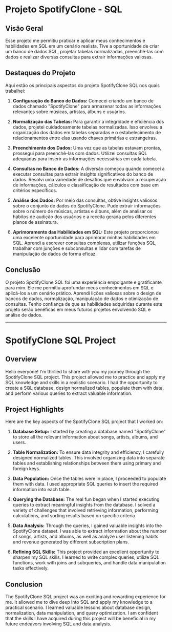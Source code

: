 # Projeto SpotifyClone - SQL

## Visão Geral

Esse projeto me permitiu praticar e aplicar meus conhecimentos e habilidades em SQL em um cenário realista. Tive a oportunidade de criar um banco de dados SQL, projetar tabelas normalizadas, preenchê-las com dados e realizar diversas consultas para extrair informações valiosas.

## Destaques do Projeto

Aqui estão os principais aspectos do projeto SpotifyClone SQL nos quais trabalhei:

1. **Configuração do Banco de Dados:** Comecei criando um banco de dados chamado "SpotifyClone" para armazenar todas as informações relevantes sobre músicas, artistas, álbuns e usuários.

2. **Normalização das Tabelas:** Para garantir a integridade e eficiência dos dados, projetei cuidadosamente tabelas normalizadas. Isso envolveu a organização dos dados em tabelas separadas e o estabelecimento de relacionamentos entre elas usando chaves primárias e estrangeiras.

3. **Preenchimento dos Dados:** Uma vez que as tabelas estavam prontas, prossegui para preenchê-las com dados. Utilizei consultas SQL adequadas para inserir as informações necessárias em cada tabela.

4. **Consultas no Banco de Dados:** A diversão começou quando comecei a executar consultas para extrair insights significativos do banco de dados. Resolvi uma variedade de desafios que envolviam a recuperação de informações, cálculos e classificação de resultados com base em critérios específicos.

5. **Análise dos Dados:** Por meio das consultas, obtive insights valiosos sobre o conjunto de dados do SpotifyClone. Pude extrair informações sobre o número de músicas, artistas e álbuns, além de analisar os hábitos de audição dos usuários e a receita gerada pelos diferentes planos de assinatura.

6. **Aprimoramento das Habilidades em SQL:** Este projeto proporcionou uma excelente oportunidade para aprimorar minhas habilidades em SQL. Aprendi a escrever consultas complexas, utilizar funções SQL, trabalhar com junções e subconsultas e lidar com tarefas de manipulação de dados de forma eficaz.

## Conclusão

O projeto SpotifyClone SQL foi uma experiência empolgante e gratificante para mim. Ele me permitiu aprofundar meus conhecimentos em SQL e aplicá-los a um cenário prático. Aprendi lições valiosas sobre o design de bancos de dados, normalização, manipulação de dados e otimização de consultas. Tenho confiança de que as habilidades adquiridas durante este projeto serão benéficas em meus futuros projetos envolvendo SQL e análise de dados.

________________________________________________________________________________________________________________________________________________________

# SpotifyClone SQL Project

## Overview

Hello everyone! I'm thrilled to share with you my journey through the SpotifyClone SQL project. This project allowed me to practice and apply my SQL knowledge and skills in a realistic scenario. I had the opportunity to create a SQL database, design normalized tables, populate them with data, and perform various queries to extract valuable information.

## Project Highlights

Here are the key aspects of the SpotifyClone SQL project that I worked on:

1. **Database Setup:** I started by creating a database named "SpotifyClone" to store all the relevant information about songs, artists, albums, and users.

2. **Table Normalization:** To ensure data integrity and efficiency, I carefully designed normalized tables. This involved organizing data into separate tables and establishing relationships between them using primary and foreign keys.

3. **Data Population:** Once the tables were in place, I proceeded to populate them with data. I used appropriate SQL queries to insert the required information into each table.

4. **Querying the Database:** The real fun began when I started executing queries to extract meaningful insights from the database. I solved a variety of challenges that involved retrieving information, performing calculations, and sorting results based on specific criteria.

5. **Data Analysis:** Through the queries, I gained valuable insights into the SpotifyClone dataset. I was able to extract information about the number of songs, artists, and albums, as well as analyze user listening habits and revenue generated by different subscription plans.

6. **Refining SQL Skills:** This project provided an excellent opportunity to sharpen my SQL skills. I learned to write complex queries, utilize SQL functions, work with joins and subqueries, and handle data manipulation tasks effectively.

## Conclusion

The SpotifyClone SQL project was an exciting and rewarding experience for me. It allowed me to dive deep into SQL and apply my knowledge to a practical scenario. I learned valuable lessons about database design, normalization, data manipulation, and query optimization. I am confident that the skills I have acquired during this project will be beneficial in my future endeavors involving SQL and data analysis.
